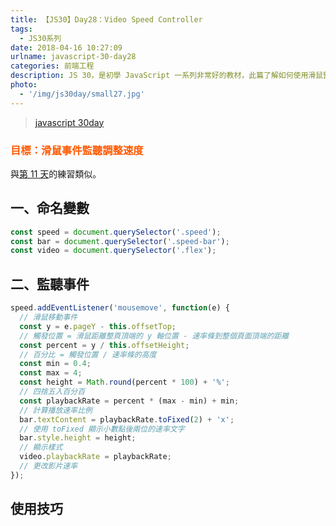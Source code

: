 ```yaml
---
title: 【JS30】Day28：Video Speed Controller
tags:
  - JS30系列
date: 2018-04-16 10:27:09
urlname: javascript-30-day28
categories: 前端工程
description: JS 30，是初學 JavaScript 一系列非常好的教材，此篇了解如何使用滑鼠監聽調整速度。
photo:
  - '/img/js30day/small27.jpg'
---
```


> [javascript 30day](https://javascript30.com/)

<!-- more -->

### <span style="color:#ff5900">目標：滑鼠事件監聽調整速度</span>

與[第 11 天](/_posts/javascript/js30/day11.md)的練習類似。

## 一、命名變數

```js
const speed = document.querySelector('.speed');
const bar = document.querySelector('.speed-bar');
const video = document.querySelector('.flex');
```

## 二、監聽事件

```js
speed.addEventListener('mousemove', function(e) {
  // 滑鼠移動事件
  const y = e.pageY - this.offsetTop;
  // 觸發位置 = 滑鼠距離整頁頂端的 y 軸位置 - 速率條到整個頁面頂端的距離
  const percent = y / this.offsetHeight;
  // 百分比 = 觸發位置 / 速率條的高度
  const min = 0.4;
  const max = 4;
  const height = Math.round(percent * 100) + '%';
  // 四捨五入百分百
  const playbackRate = percent * (max - min) + min;
  // 計算播放速率比例
  bar.textContent = playbackRate.toFixed(2) + 'x';
  // 使用 toFixed 顯示小數點後兩位的速率文字
  bar.style.height = height;
  // 顯示樣式
  video.playbackRate = playbackRate;
  // 更改影片速率
});
```

## 使用技巧
